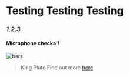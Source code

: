 # **Testing Testing Testing**
### _1,2,3_
#### Microphone checka!!

![bars](https://images.complex.com/complex/images/c_fill,dpr_auto,f_auto,q_90,w_1400/fl_lossy,pg_1/xfmrq0wejyqj6zxwh5nv/future)

> King Pluto
Find out more [here](https://freebandz.com/)